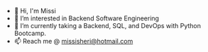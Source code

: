- 👋 Hi, I'm Missi
- 👀 I’m interested in Backend Software Engineering
- 🌱 I’m currently taking a Backend, SQL, and DevOps with Python Bootcamp.
- 📫 Reach me @ missisheri@hotmail.com

